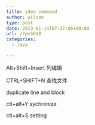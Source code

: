```yaml
---
title: idea command
author: wiloon
type: post
date: 2013-01-14T07:37:05+00:00
url: /?p=5018
categories:
  - Java

---
```

Alt+Shift+Insert 列编辑
  
CTRL+SHIFT+N 查找文件
  
duplicate line and block
  
ctl+alt+Y sychronize
  
ctl+alt+S setting